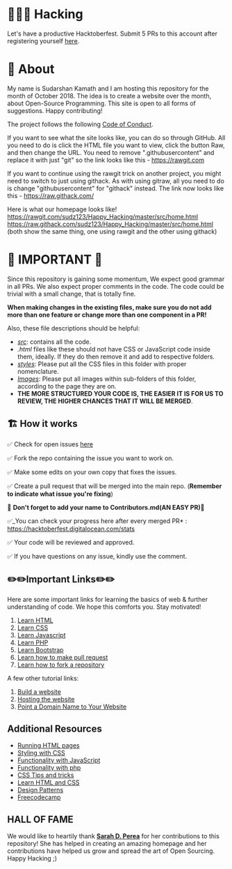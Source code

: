 # :tada::tada::smile: Hacking

Let's have a productive Hacktoberfest. Submit 5 PRs to this account after registering yourself [here](https://hacktoberfest.digitalocean.com/).

# :construction_worker: About

My name is Sudarshan Kamath and I am hosting this repository for the month of October 2018. The idea is to create a website over the month, about Open-Source Programming. This site is open to all forms of suggestions. Happy contributing!

The project follows the following [Code of Conduct](CODE_OF_CONDUCT.md).

If you want to see what the site looks like, you can do so through GitHub. All you need to do is click the HTML file you want to view, click the button Raw, and then change the URL. You need to remove ".githubusercontent" and replace it with just "git" so the link looks like this - https://rawgit.com

If you want to continue using the rawgit trick on another project, you might need to switch to just using githack. As with using gitraw, all you need to do is change "githubusercontent" for "githack" instead.  The link now looks like this - https://raw.githack.com/

Here is what our homepage looks like!
https://rawgit.com/sudz123/Happy_Hacking/master/src/home.html
https://raw.githack.com/sudz123/Happy_Hacking/master/src/home.html
(both show the same thing, one using rawgit and the other using githack)

# :bookmark: IMPORTANT :bookmark:

Since this repository is gaining some momentum, We expect good grammar in all PRs. We also expect proper comments in the code. The code could be trivial with a small change, that is totally fine.

**When making changes in the existing files, make sure you do not add more than one feature or change more than one component in a PR!**

Also, these file descriptions should be helpful:

- [_src_](./src): contains all the code.
- _.html_ files like these should not have CSS or JavaScript code inside them, ideally. If they do then remove it and add to respective folders.
- [_styles_](./src/style): Please put all the CSS files in this folder with proper nomenclature.
- [_Images_](./img): Please put all images within sub-folders of this folder, according to the page they are on.
- **THE MORE STRUCTURED YOUR CODE IS, THE EASIER IT IS FOR US TO REVIEW, THE HIGHER CHANCES THAT IT WILL BE MERGED**.

## :building_construction: How it works

:white_check_mark:
Check for open issues [here](https://github.com/search?q=label:hacktoberfest+state:open+type:issue)

:white_check_mark:
Fork the repo containing the issue you want to work on.

:white_check_mark:
Make some edits on your own copy that fixes the issues.

:white_check_mark:
Create a pull request that will be merged into the main repo.
(**Remember to indicate what issue you're fixing**)

:rotating_light:
**Don't forget to add your name to Contributors.md(AN EASY PR)**:rotating_light:

:white_check_mark:\_You can check your progress here after every merged PR* : https://hacktoberfest.digitalocean.com/stats

:white_check_mark: Your code will be reviewed and approved.

:white_check_mark: If you have questions on any issue, kindly use the comment.

## :pencil2::pencil2:Important Links:pencil2::pencil2:

Here are some important links for learning the basics of web & further understanding of code. We hope this comforts you. Stay motivated!

1. [Learn HTML](https://www.w3schools.com/html/)
2. [Learn CSS](https://www.w3schools.com/Css/)
3. [Learn Javascript](https://www.w3schools.com/js/)
4. [Learn PHP](https://www.w3schools.com/php/)
5. [Learn Bootstrap](https://www.w3schools.com/bootstrap/)
6. [Learn how to make pull request](https://help.github.com/articles/creating-a-pull-request/)
7. [Learn how to fork a repository](https://help.github.com/articles/fork-a-repo/)

A few other tutorial links:

1. [Build a website](https://www.w3schools.com/howto/howto_website.asp)
2. [Hosting the website](https://gist.github.com/TylerFisher/6127328)
3. [Point a Domain Name to Your Website](https://www.thesitewizard.com/domain/point-domain-name-website.shtml)

## Additional Resources

- [Running HTML pages](./src/README-HTML.md)
- [Styling with CSS](./src/style/README-CSS.md)
- [Functionality with JavaScript](./src/scripts/README-JS.md)
- [Functionality with php](./src/php/README.md)
- [CSS Tips and tricks](https://css-tricks.com)
- [Learn HTML and CSS](https://www.oreilly.com)
- [Design Patterns](https://github.com/kamranahmedse/design-patterns-for-humans)
- [Freecodecamp](https://www.freecodecamp.org/)

## HALL OF FAME

We would like to heartily thank **[Sarah D. Perea](https://github.com/sarahperea)** for her contributions to this repository! She has helped in creating an amazing homepage and her contributions have helped us grow and spread the art of Open Sourcing. Happy Hacking ;)
